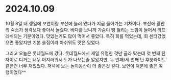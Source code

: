 # 2024.10.09

10월 8일 내 생일에 보연이랑 부산에 놀러 왔다가 지금 돌아가는 기차이다. 부산에 광안리 숙소가 생각보다 좋아서 놀랐다. 바다를 보니까 가슴이 뻥 뚫리는 느낌이 들어서 리프레쉬되는 기분이었다. 맛있는거도 많이 먹어서 좋았다. 특히 회를 먹었는데, 회 센터갔었으면 좋았지만 기본 술집이라 아쉬워도 맛은 있었다.

그리고 오늘은 롯데월드에 갔다. 롯데월드에서 제일 유명한 것만 골라 탔는데 첫 번째 탄 자이로 디거는 너무 어지러워서 토가 나오는줄 알았지만, 두 번째/세 번째 탄 후룸라이트 같은건 너무 재밌었다. 저녁에 보는 놀이동산이 더 좋은것 같다. 보연이 덕분에 좋은 여행이었다^^
